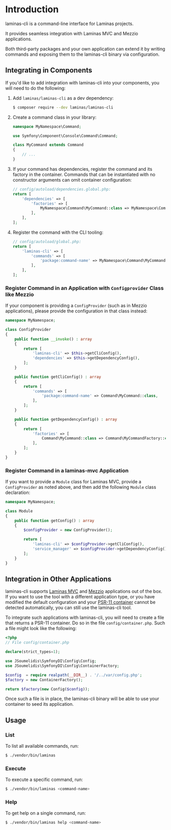 # Introduction

laminas-cli is a command-line interface for Laminas projects.

It provides seamless integration with Laminas MVC and Mezzio applications.

Both third-party packages and your own application can extend it by writing
commands and exposing them to the laminas-cli binary via configuration.

## Integrating in Components

If you'd like to add integration with laminas-cli into your components,
you will need to do the following:

1. Add `laminas/laminas-cli` as a dev dependency:

    ```bash
    $ composer require --dev laminas/laminas-cli
    ```

2. Create a command class in your library:

    ```php
    namespace MyNamespace\Command;
    
    use Symfony\Component\Console\Command\Command;
    
    class MyCommand extends Command
    {
        // ...
    }
    ```

3. If your command has dependencies, register the command and its factory in the
   container. Commands that can be instantiated with no constructor arguments
   can omit container configuration:

    ```php
    // config/autoload/dependencies.global.php:
    return [
        'dependencies' => [
            'factories' => [
                MyNamespace\Command\MyCommand::class => MyNamespace\Command\MyCommandFactory::class,
            ],
        ],
    ];
    ```

4. Register the command with the CLI tooling:

    ```php
    // config/autoload/global.php:
    return [
        'laminas-cli' => [
            'commands' => [
                'package:command-name' => MyNamespace\Command\MyCommand::class,
            ],
        ],
    ];
    ```

### Register Command in an Application with `Configprovider` Class like Mezzio

If your component is providing a `ConfigProvider` (such as in Mezzio
applications), please provide the configuration in that class instead:

```php
namespace MyNamespace;

class ConfigProvider
{
    public function __invoke() : array
    {
        return [
            'laminas-cli' => $this->getCliConfig(),
            'dependencies' => $this->getDependencyConfig(),
        ];
    }

    public function getCliConfig() : array
    {
        return [
            'commands' => [
                'package:command-name' => Command\MyCommand::class,
            ],
        ];
    }

    public function getDependencyConfig() : array
    {
        return [
            'factories' => [
                Command\MyCommand::class => Command\MyCommandFactory::class,
            ],
        ];
    }
}
```

### Register Command in a laminas-mvc Application

If you want to provide a `Module` class for Laminas MVC, provide a
`ConfigProvider` as noted above, and then add the following `Module` class
declaration:

```php
namespace MyNamespace;

class Module
{
    public function getConfig() : array
    {
        $configProvider = new ConfigProvider();

        return [
            'laminas-cli' => $configProvider->getCliConfig(),
            'service_manager' => $configProvider->getDependencyConfig(),
        ];
    }
}
```

## Integration in Other Applications

laminas-cli supports [Laminas MVC](https://github.com/laminas/laminas-mvc-skeleton)
and [Mezzio](https://github.com/mezzio/mezzio-skeleton) applications out of the box.
If you want to use the tool with a different application type, or you have modified
the default configuration and your [PSR-11 container](https://www.php-fig.org/psr/psr-11)
cannot be detected automatically, you can still use the laminas-cli tool.

To integrate such applications with laminas-cli, you will need to create a file
that returns a PSR-11 container. Do so in the file `config/container.php`. Such
a file might look like the following:

```php
<?php
// File config/container.php

declare(strict_types=1);

use JSoumelidis\SymfonyDI\Config\Config;
use JSoumelidis\SymfonyDI\Config\ContainerFactory;

$config  = require realpath(__DIR__) . '/../var/config.php';
$factory = new ContainerFactory();

return $factory(new Config($config));
```

Once such a file is in place, the laminas-cli binary will be able to use your
container to seed its application.

## Usage

### List

To list all available commands, run:

```bash
$ ./vendor/bin/laminas
```

### Execute

To execute a specific command, run:

```bash
$ ./vendor/bin/laminas <command-name>
```

### Help

To get help on a single command, run:

```bash
$ ./vendor/bin/laminas help <command-name>
```
